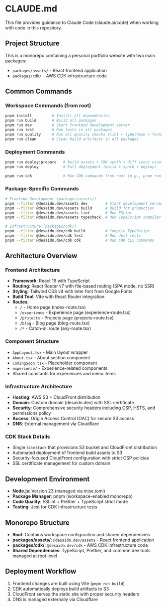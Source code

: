 # CLAUDE.md

This file provides guidance to Claude Code (claude.ai/code) when working with code in this repository.

## Project Structure

This is a monorepo containing a personal portfolio website with two main packages:

- `packages/assets/` - React frontend application
- `packages/cdk/` - AWS CDK infrastructure code

## Common Commands

### Workspace Commands (from root)

```bash
pnpm install         # Install all dependencies
pnpm run build       # Build all packages
pnpm run dev         # Start frontend development server
pnpm run test        # Run tests in all packages
pnpm run quality     # Run all quality checks (lint + typecheck + format)
pnpm run clean       # Clean build artifacts in all packages
```

### Deployment Commands

```bash
pnpm run deploy:prepare   # Build assets + CDK synth + diff (your usual steps 1-2)
pnpm run deploy           # Full deployment (build + synth + deploy)

pnpm run cdk              # Run CDK commands from root (e.g., pnpm run cdk list)
```

### Package-Specific Commands

```bash
# Frontend Development (packages/assets/)
pnpm --filter @desaidn.dev/assets dev        # Start development server
pnpm --filter @desaidn.dev/assets build      # Build for production
pnpm --filter @desaidn.dev/assets lint       # Run ESLint
pnpm --filter @desaidn.dev/assets typecheck  # Run TypeScript compiler

# Infrastructure (packages/cdk/)
pnpm --filter @desaidn.dev/cdk build         # Compile TypeScript
pnpm --filter @desaidn.dev/cdk test          # Run Jest tests
pnpm --filter @desaidn.dev/cdk cdk           # Run CDK CLI commands
```

## Architecture Overview

### Frontend Architecture

- **Framework**: React 19 with TypeScript
- **Routing**: React Router v7 with file-based routing (SPA mode, no SSR)
- **Styling**: Tailwind CSS v4 with Inter font from Google Fonts
- **Build Tool**: Vite with React Router integration
- **Routes**:
  - `/` - Home page (index-route.tsx)
  - `/experience` - Experience page (experience-route.tsx)
  - `/projects` - Projects page (projects-route.tsx)
  - `/blog` - Blog page (blog-route.tsx)
  - `/*` - Catch-all route (any-route.tsx)

### Component Structure

- `AppLayout.tsx` - Main layout wrapper
- `About.tsx` - About section component
- `ComingSoon.tsx` - Placeholder component
- `experience/` - Experience-related components
- Shared constants for experiences and menu items

### Infrastructure Architecture

- **Hosting**: AWS S3 + CloudFront distribution
- **Domain**: Custom domain (desaidn.dev) with SSL certificate
- **Security**: Comprehensive security headers including CSP, HSTS, and permissions policy
- **Access**: Origin Access Control (OAC) for secure S3 access
- **DNS**: External management via Cloudflare

### CDK Stack Details

- Single `SiteStack` that provisions S3 bucket and CloudFront distribution
- Automated deployment of frontend build assets to S3
- Security-focused CloudFront configuration with strict CSP policies
- SSL certificate management for custom domain

## Development Environment

- **Node.js**: Version 23 (managed via mise.toml)
- **Package Manager**: pnpm (workspace-enabled monorepo)
- **Code Quality**: ESLint + Prettier + TypeScript strict mode
- **Testing**: Jest for CDK infrastructure tests

## Monorepo Structure

- **Root**: Contains workspace configuration and shared dependencies
- **packages/assets/**: `@desaidn.dev/assets` - React frontend application
- **packages/cdk/**: `@desaidn.dev/cdk` - AWS CDK infrastructure code
- **Shared Dependencies**: TypeScript, Prettier, and common dev tools managed at root level

## Deployment Workflow

1. Frontend changes are built using Vite (`pnpm run build`)
2. CDK automatically deploys build artifacts to S3
3. CloudFront serves the static site with proper security headers
4. DNS is managed externally via Cloudflare
